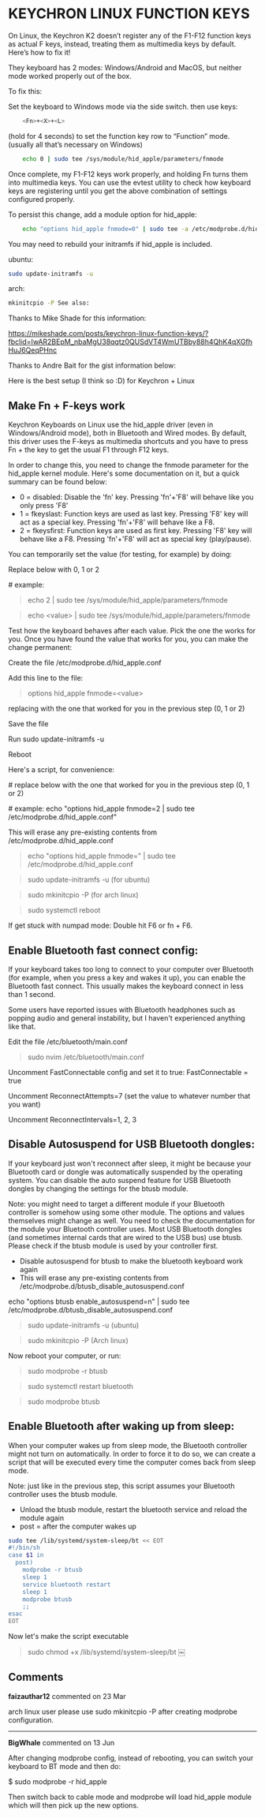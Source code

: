 # KEYCHRON LINUX FUNCTION KEYS
On Linux, the Keychron K2 doesn’t register any of
the F1-F12 function keys as actual F keys, instead, treating them as multimedia
keys by default. Here’s how to fix it!

They keyboard has 2 modes: Windows/Android and MacOS, but neither mode worked
properly out of the box.

To fix this:

Set the keyboard to Windows mode via the side switch. then use  keys:
```bash
    <Fn>+<X>+<L>
```
(hold for 4 seconds) to set the function key row to “Function” mode. (usually
all that’s necessary on Windows)

```bash
    echo 0 | sudo tee /sys/module/hid_apple/parameters/fnmode
```

Once complete, my F1-F12 keys work properly, and holding Fn turns them into
multimedia keys. You can use the evtest utility to check how keyboard keys are
registering until you get the above combination of settings configured properly.

To persist this change, add a module option for hid_apple:

```bash
    echo "options hid_apple fnmode=0" | sudo tee -a /etc/modprobe.d/hid_apple.conf
```

You may need to rebuild your initramfs if hid_apple is included.

ubuntu:
```bash
sudo update-initramfs -u
```

arch:
```bash
mkinitcpio -P See also:
```

Thanks to Mike Shade for this information:

https://mikeshade.com/posts/keychron-linux-function-keys/?fbclid=IwAR2BEpM_nbaMgU38qqtz0QUSdVT4WmUTBby88h4QhK4qXGfhHuJ6QeqPHnc

Thanks to Andre Bait for the gist information below:

Here is the best setup (I think so :D) for Keychron + Linux

## Make Fn + F-keys work
Keychron Keyboards on Linux use the hid_apple driver (even in Windows/Android mode), both in Bluetooth and Wired modes. By default, this driver uses the F-keys as multimedia shortcuts and you have to press Fn + the key to get the usual F1 through F12 keys.

In order to change this, you need to change the fnmode parameter for the hid_apple kernel module. Here's some documentation on it, but a quick summary can be found below:

* 0 = disabled: Disable the 'fn' key. Pressing 'fn'+'F8' will behave like you only press 'F8'
* 1 = fkeyslast: Function keys are used as last key. Pressing 'F8' key will act as a special key. Pressing 'fn'+'F8' will behave like a F8.
* 2 = fkeysfirst: Function keys are used as first key. Pressing 'F8' key will behave like a F8. Pressing 'fn'+'F8' will act as special key (play/pause).

You can temporarily set the value (for testing, for example) by doing:

Replace <value> below with 0, 1 or 2

\# example:
> echo 2 | sudo tee /sys/module/hid_apple/parameters/fnmode

> echo \<value\> | sudo tee /sys/module/hid_apple/parameters/fnmode

Test how the keyboard behaves after each value. Pick the one the works for you. Once you have found the value that works for you, you can make the change permanent:

Create the file /etc/modprobe.d/hid_apple.conf

Add this line to the file:
> options hid_apple fnmode=\<value\>

replacing <value> with the one that worked for you in the previous step (0, 1 or 2)

Save the file

Run sudo update-initramfs -u

Reboot

Here's a script, for convenience:

\# replace <value> below with the one that worked for you in the previous step (0, 1 or 2)

\# example: echo "options hid_apple fnmode=2 | sudo tee /etc/modprobe.d/hid_apple.conf"

This will erase any pre-existing contents from /etc/modprobe.d/hid_apple.conf

> echo "options hid_apple fnmode=<value>" | sudo tee /etc/modprobe.d/hid_apple.conf

> sudo update-initramfs -u (for ubuntu)

> sudo mkinitcpio  -P (for arch linux)

> sudo systemctl reboot

If get stuck with numpad mode: Double hit F6 or fn + F6.

## Enable Bluetooth fast connect config:
If your keyboard takes too long to connect to your computer over Bluetooth (for example, when you press a key and wakes it up), you can enable the Bluetooth fast connect. This usually makes the keyboard connect in less than 1 second.

Some users have reported issues with Bluetooth headphones such as popping audio and general instability, but I haven't experienced anything like that.

Edit the file /etc/bluetooth/main.conf
> sudo nvim /etc/bluetooth/main.conf

Uncomment FastConnectable config and set it to true: FastConnectable = true

Uncomment ReconnectAttempts=7 (set the value to whatever number that you want)

Uncomment ReconnectIntervals=1, 2, 3

## Disable Autosuspend for USB Bluetooth dongles:
If your keyboard just won't reconnect after sleep, it might be because your Bluetooth card or dongle was automatically suspended by the operating system. You can disable the auto suspend feature for USB Bluetooth dongles by changing the settings for the btusb module.

Note: you might need to target a different module if your Bluetooth controller is somehow using some other module. The options and values themselves might change as well. You need to check the documentation for the module your Bluetooth controller uses. Most USB Bluetooth dongles (and sometimes internal cards that are wired to the USB bus) use btusb. Please check if the btusb module is used by your controller first.

* Disable autosuspend for btusb to make the bluetooth keyboard work again
* This will erase any pre-existing contents from /etc/modprobe.d/btusb_disable_autosuspend.conf

echo "options btusb enable_autosuspend=n" | sudo tee /etc/modprobe.d/btusb_disable_autosuspend.conf

> sudo update-initramfs -u (ubuntu)

> sudo mkinitcpio -P (Arch linux)

Now reboot your computer, or run:

> sudo modprobe -r btusb

> sudo systemctl restart bluetooth

> sudo modprobe btusb

## Enable Bluetooth after waking up from sleep:
When your computer wakes up from sleep mode, the Bluetooth controller might not
turn on automatically. In order to force it to do so, we can create a script
that will be executed every time the computer comes back from sleep mode.

Note: just like in the previous step, this script assumes your Bluetooth
controller uses the btusb module.

* Unload the btusb module, restart the bluetooth service and reload the module again
* post = after the computer wakes up


```bash
sudo tee /lib/systemd/system-sleep/bt << EOT
#!/bin/sh
case $1 in
  post)
    modprobe -r btusb
    sleep 1
    service bluetooth restart
    sleep 1
    modprobe btusb
    ;;
esac
EOT
```
Now let's make the script executable

> sudo chmod +x /lib/systemd/system-sleep/bt
￼
## Comments
**faizauthar12** commented on 23 Mar

arch linux user please use sudo mkinitcpio -P after creating modprobe configuration.

---
**BigWhale** commented on 13 Jun

After changing modprobe config, instead of rebooting, you can switch your keyboard to BT mode and then do:

$ sudo modprobe -r hid_apple

Then switch back to cable mode and modprobe will load hid_apple module which will then pick up the new options.
